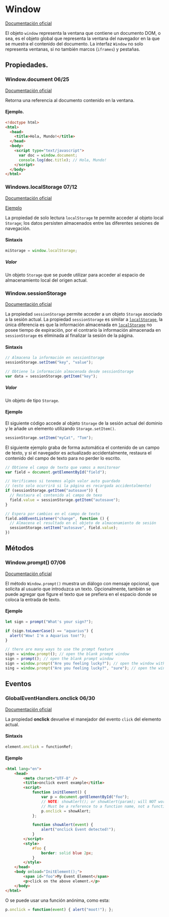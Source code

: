 # Window


[Documentación oficial](https://developer.mozilla.org/es/docs/Web/API/Window)

El objeto `window` representa la ventana que contiene un documento DOM, o sea, es el objeto global que representa la ventana del navegador en la que se muestra el contenido del documento. La interfaz `Window` no solo representa ventanas, si no también marcos (`iframes`) y pestañas.


## Propiedades.


### Window.document 06/25


[Documentación oficial](https://developer.mozilla.org/es/docs/Web/API/Window/document)

Retorna una referencia al documento contenido en la ventana.


#### Ejemplo.


```html
<!doctype html>
<html>
  <head>
    <title>Hola, Mundo!</title>
  </head>
  <body>
    <script type="text/javascript">
      var doc = window.document;
      console.log(doc.title); // Hola, Mundo!
    </script>
  </body>
</html>
```


<div id="localStorage">

### Windows.localStorage 07/12 


[Documentación oficial](https://developer.mozilla.org/es/docs/Web/API/Window/localStorage)

[Ejemplo](https://github.com/Juan122113/beginner-html-site-styled-gh-pages/blob/main/scripts/main.js)

La propiedad de solo lectura `localStorage` te permite acceder al objeto local `Storage`; los datos persisten almacenados entre las diferentes sesiones de navegación.


#### Sintaxis


```js
miStorage = window.localStorage;
```


##### Valor


Un objeto `Storage` que se puede utilizar para acceder al espacio de almacenamiento local del origen actual.


### Window.sessionStorage


[Documentación oficial](https://developer.mozilla.org/es/docs/Web/API/Window/sessionStorage)

La propiedad `sessionStorage` permite acceder a un objeto `Storage` asociado a la sesión actual. La propiedad `sessionStorage` es similar a [`localStorage`](#localStorage), la única diferencia es que la información almacenada en [`localStorage`](#localStorage) no posee tiempo de expiración, por el contrario la información almacenada en `sessionStorage` es eliminada al finalizar la sesión de la página.


#### Sintaxis


```js
// Almacena la información en sessionStorage
sessionStorage.setItem("key", "value");

// Obtiene la información almacenada desde sessionStorage
var data = sessionStorage.getItem("key");
```


##### Valor


Un objeto de tipo `Storage`.


#### Ejemplo


El siguiente código accede al objeto `Storage` de la sesión actual del dominio y le añade un elemento utilizando `Storage.setItem()`.

```js
sessionStorage.setItem("myCat", "Tom");
```

El siguiente ejemplo graba de forma automática el contenido de un campo de texto, y si el navegador es actualizado accidentalmente, restaura el contenido del campo de texto para no perder lo escrito.

```js
// Obtiene el campo de texto que vamos a monitorear
var field = document.getElementById("field");

// Verificamos si tenemos algún valor auto guardado
// (esto solo ocurrirá si la página es recargada accidentalmente)
if (sessionStorage.getItem("autosave")) {
  // Restaura el contenido al campo de texo
  field.value = sessionStorage.getItem("autosave");
}

// Espera por cambios en el campo de texto
field.addEventListener("change", function () {
  // Almacena el resultado en el objeto de almacenamiento de sesión
  sessionStorage.setItem("autosave", field.value);
})
```


## Métodos


### Window.prompt() 07/06


[Documentación oficial](https://developer.mozilla.org/es/docs/Web/API/Window/prompt)

El método `Window.prompt()` muestra un diálogo con mensaje opcional, que solicita al usuario que introduzca un texto. Opcionalmente, también se puede agregar que figure el texto que se prefiera en el espacio donde se coloca la entrada de texto. 


#### Ejemplo


```js
let sign = prompt("What's your sign?");

if (sign.toLowerCase() == "aquarius") {
  alert("Wow! I'm a Aquarius too!");
}

// there are many ways to use the prompt feature
sign = window.prompt(); // open the blank prompt window
sign = prompt(); // open the blank prompt window
sign = window.prompt("Are you feeling lucky?"); // open the window with Text "Are you feeling lucky?"
sing = window.prompt("Are you feeling lucky?", "sure"); // open the window with Text "Are you feeling lucky?" and default value "sure"
```


## Eventos


### GlobalEventHandlers.onclick 06/30


[Documentación oficial](https://developer.mozilla.org/es/docs/conflicting/Web/API/Element/click_event)

La propiedad **onclick** devuelve el manejador del evento `click` del elemento actual.


#### Sintaxis


```js
element.onclick = functionRef;
```


#### Ejemplo


```html
<html lang="en">
    <head>
        <meta charset="UTF-8" />
        <title>onclick event example</title>
        <script>
            function initElement() {
                var p = document.getElementById("foo");
                // NOTE: showAlert(); or showAlert(param); will NOT work here.
                // Must be a reference to a function name, not a function call.
                p.onclick = showAlert;
            };

            function showAlert(event) {
                alert("onclick Event detected!");
            }
        </script>
        <style>
            #foo {
                border: solid blue 2px;
            }
        </style>
    </head>
    <body onload="InitElement();">
        <span id="foo">My Event Element</span>
        <p>click on the above element.</p>
    </body>
</html>
```

O se puede usar una función anónima, como esta:

```js
p.onclick = function(event) { alert("moot!"); };
```